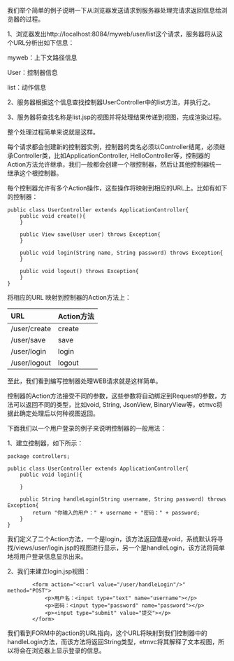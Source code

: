 我们举个简单的例子说明一下从浏览器发送请求到服务器处理完请求返回信息给浏览器的过程。

1、浏览器发出http://localhost:8084/myweb/user/list这个请求，服务器将从这个URL分析出如下信息：

myweb：上下文路径信息

User：控制器信息

list：动作信息

2、服务器根据这个信息查找控制器UserController中的list方法，并执行之。

3、服务器将查找名称是list.jsp的视图并将处理结果传递到视图，完成渲染过程。

整个处理过程简单来说就是这样。

每个请求都会创建新的控制器实例，控制器的类名必须以Controller结尾，必须继承Controller类，比如ApplicationController, HelloController等，控制器的Action方法允许继承，我们一般都会创建一个根控制器，然后让其他控制器统一继承这个根控制器。

每个控制器允许有多个Action操作，这些操作将映射到相应的URL上。比如有如下的控制器：

```
public class UserController extends ApplicationController{
    public void create(){
    }

    public View save(User user) throws Exception{
    }
    
    public void login(String name, String password) throws Exception{
    }

    public void logout() throws Exception{
    }
}
```
将相应的URL 映射到控制器的Action方法上：

|URL|Action方法|
|:--|:-----------|
|/user/create |create      |
|/user/save |save        |
|/user/login |login       |
|/user/logout| logout     |

至此，我们看到编写控制器处理WEB请求就是这样简单。

控制器的Action方法接受不同的参数，这些参数将自动绑定到Request的参数，方法可以返回不同的类型，比如void, String, JsonView, BinaryView等，etmvc将据此确定处理后以何种视图返回。

下面我们以一个用户登录的例子来说明控制器的一般用法：

1、建立控制器，如下所示：
```
package controllers;

public class UserController extends ApplicationController{
    public void login(){

    }

    public String handleLogin(String username, String password) throws Exception{
        return "你输入的用户：" + username + "密码：" + password;
    }
}
```

我们定义了二个Action方法，一个是login，该方法返回值是void，系统默认将寻找/views/user/login.jsp的视图进行显示，另一个是handleLogin，该方法将简单地将用户登录信息显示出来。

2、我们来建立login.jsp视图：
```
        <form action="<c:url value="/user/handleLogin"/>" method="POST">
            <p>用户名：<input type="text" name="username"></p>
            <p>密码：<input type="password" name="password"></p>
            <p><input type="submit" value="提交"></p>
        </form>
```

我们看到FORM中的action的URL指向，这个URL将映射到我们控制器中的handleLogin方法，而该方法将返回String类型，etmvc将其解释了文本视图，所以将会在浏览器上显示登录的信息。
